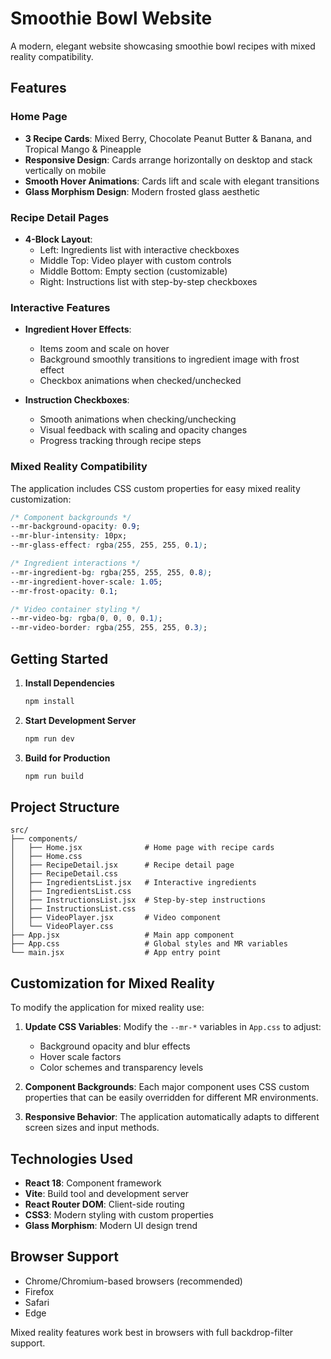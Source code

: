 # Smoothie Bowl Website

A modern, elegant website showcasing smoothie bowl recipes with mixed reality compatibility.

## Features

### Home Page
- **3 Recipe Cards**: Mixed Berry, Chocolate Peanut Butter & Banana, and Tropical Mango & Pineapple
- **Responsive Design**: Cards arrange horizontally on desktop and stack vertically on mobile
- **Smooth Hover Animations**: Cards lift and scale with elegant transitions
- **Glass Morphism Design**: Modern frosted glass aesthetic

### Recipe Detail Pages
- **4-Block Layout**:
  - Left: Ingredients list with interactive checkboxes
  - Middle Top: Video player with custom controls
  - Middle Bottom: Empty section (customizable)
  - Right: Instructions list with step-by-step checkboxes

### Interactive Features
- **Ingredient Hover Effects**:
  - Items zoom and scale on hover
  - Background smoothly transitions to ingredient image with frost effect
  - Checkbox animations when checked/unchecked

- **Instruction Checkboxes**:
  - Smooth animations when checking/unchecking
  - Visual feedback with scaling and opacity changes
  - Progress tracking through recipe steps

### Mixed Reality Compatibility
The application includes CSS custom properties for easy mixed reality customization:

```css
/* Component backgrounds */
--mr-background-opacity: 0.9;
--mr-blur-intensity: 10px;
--mr-glass-effect: rgba(255, 255, 255, 0.1);

/* Ingredient interactions */
--mr-ingredient-bg: rgba(255, 255, 255, 0.8);
--mr-ingredient-hover-scale: 1.05;
--mr-frost-opacity: 0.1;

/* Video container styling */
--mr-video-bg: rgba(0, 0, 0, 0.1);
--mr-video-border: rgba(255, 255, 255, 0.3);
```

## Getting Started

1. **Install Dependencies**
   ```bash
   npm install
   ```

2. **Start Development Server**
   ```bash
   npm run dev
   ```

3. **Build for Production**
   ```bash
   npm run build
   ```

## Project Structure

```
src/
├── components/
│   ├── Home.jsx              # Home page with recipe cards
│   ├── Home.css
│   ├── RecipeDetail.jsx      # Recipe detail page
│   ├── RecipeDetail.css
│   ├── IngredientsList.jsx   # Interactive ingredients
│   ├── IngredientsList.css
│   ├── InstructionsList.jsx  # Step-by-step instructions
│   ├── InstructionsList.css
│   ├── VideoPlayer.jsx       # Video component
│   └── VideoPlayer.css
├── App.jsx                   # Main app component
├── App.css                   # Global styles and MR variables
└── main.jsx                  # App entry point
```

## Customization for Mixed Reality

To modify the application for mixed reality use:

1. **Update CSS Variables**: Modify the `--mr-*` variables in `App.css` to adjust:
   - Background opacity and blur effects
   - Hover scale factors
   - Color schemes and transparency levels

2. **Component Backgrounds**: Each major component uses CSS custom properties that can be easily overridden for different MR environments.

3. **Responsive Behavior**: The application automatically adapts to different screen sizes and input methods.

## Technologies Used

- **React 18**: Component framework
- **Vite**: Build tool and development server
- **React Router DOM**: Client-side routing
- **CSS3**: Modern styling with custom properties
- **Glass Morphism**: Modern UI design trend

## Browser Support

- Chrome/Chromium-based browsers (recommended)
- Firefox
- Safari
- Edge

Mixed reality features work best in browsers with full backdrop-filter support.
